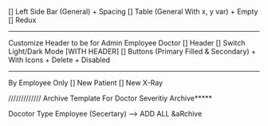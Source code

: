 [] Left Side Bar (General)  + Spacing
[] Table (General With x, y var) + Empty
[] Redux

------------------------
Customize Header to be for Admin Employee Doctor
[] Header
[] Switch Light/Dark Mode [WITH HEADER]
[] Buttons (Primary Filled & Secondary) + With Icons + Delete + Disabled

----------------------
By Employee Only
[] New Patient
[] New X-Ray




/////////////
Archive
Template  For Doctor
Severitiy
Archive*****

Docotor Type
Employee (Secertary) --> ADD ALL &aRchive
